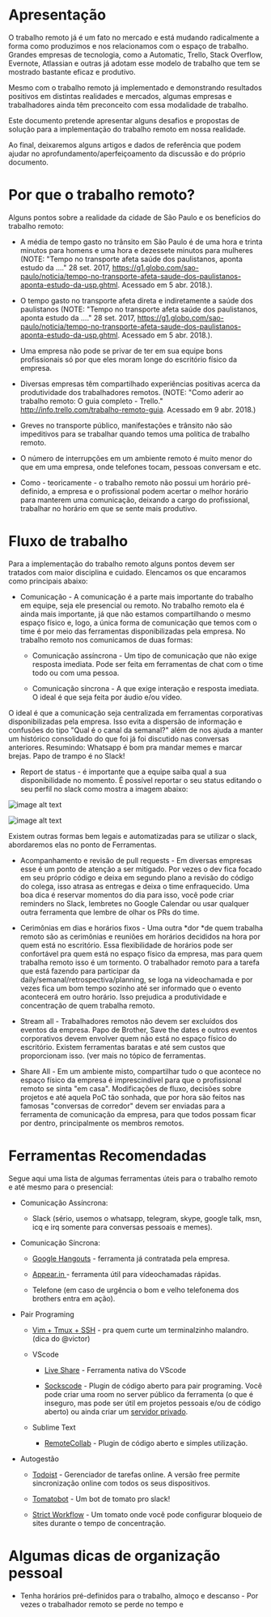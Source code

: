 # Apresentação

O trabalho remoto já é um fato no mercado e está mudando radicalmente a forma como produzimos e nos relacionamos com o espaço de trabalho. Grandes empresas de tecnologia, como a Automatic, Trello, Stack Overflow, Evernote, Atlassian e outras já adotam esse modelo de trabalho que tem se mostrado bastante eficaz e produtivo.

Mesmo com o trabalho remoto já implementado e demonstrando resultados positivos em distintas realidades e mercados, algumas empresas e trabalhadores ainda têm preconceito com essa modalidade de trabalho. 

Este documento pretende apresentar alguns desafios e propostas de solução para a implementação do trabalho remoto em nossa realidade. 

Ao final, deixaremos alguns artigos e dados de referência que podem ajudar no aprofundamento/aperfeiçoamento da discussão e do próprio documento.

# Por que o trabalho remoto?

Alguns pontos sobre a realidade da cidade de São Paulo e os benefícios do trabalho remoto:

* A média de tempo gasto no trânsito em São Paulo é de uma hora e trinta minutos para homens e uma hora e dezessete minutos para mulheres (NOTE:  "Tempo no transporte afeta saúde dos paulistanos, aponta estudo da ...." 28 set. 2017, https://g1.globo.com/sao-paulo/noticia/tempo-no-transporte-afeta-saude-dos-paulistanos-aponta-estudo-da-usp.ghtml. Acessado em 5 abr. 2018.). 

* O tempo gasto no transporte afeta direta e indiretamente a saúde dos paulistanos (NOTE:  "Tempo no transporte afeta saúde dos paulistanos, aponta estudo da ...." 28 set. 2017, https://g1.globo.com/sao-paulo/noticia/tempo-no-transporte-afeta-saude-dos-paulistanos-aponta-estudo-da-usp.ghtml. Acessado em 5 abr. 2018.).

* Uma empresa não pode se privar de ter em sua equipe bons profissionais só por que eles moram longe do escritório físico da empresa.

* Diversas empresas têm compartilhado experiências positivas acerca da produtividade dos trabalhadores remotos. (NOTE:  "Como aderir ao trabalho remoto: O guia completo - Trello." http://info.trello.com/trabalho-remoto-guia. Acessado em 9 abr. 2018.)

* Greves no transporte público, manifestações e trânsito não são impeditivos para se trabalhar quando temos uma política de trabalho remoto.

* O número de interrupções em um ambiente remoto é muito menor do que em uma empresa, onde telefones tocam, pessoas conversam e etc.

* Como - teoricamente - o trabalho remoto não possui um horário pré-definido, a empresa e o profissional podem acertar o melhor horário para manterem uma comunicação, deixando a cargo do profissional, trabalhar no horário em que se sente mais produtivo.

# Fluxo de trabalho

Para a implementação do trabalho remoto alguns pontos devem ser tratados com maior disciplina e cuidado. Elencamos os que encaramos como principais abaixo:

* Comunicação - A comunicação é a parte mais importante do trabalho em equipe, seja ele presencial ou remoto. No trabalho remoto ela é ainda mais importante, já que não estamos compartilhando o mesmo espaço físico e, logo, a única forma de comunicação que temos com o time é por meio das ferramentas disponibilizadas pela empresa. No trabalho remoto nos comunicamos de duas formas:

    * Comunicação assíncrona - Um tipo de comunicação que não exige resposta imediata. Pode ser feita em ferramentas de chat com o time todo ou com uma pessoa.

    * Comunicação síncrona - A que exige interação e resposta imediata. O ideal é que seja feita por áudio e/ou vídeo.

O ideal é que a comunicação seja centralizada em ferramentas corporativas disponibilizadas pela empresa. Isso evita a dispersão de informação e confusões do tipo "Qual é o canal da semanal?" além de nos ajuda a manter um histórico consolidado do que foi já foi discutido nas conversas anteriores. Resumindo: Whatsapp é bom pra mandar memes e marcar brejas. Papo de trampo é no Slack!

* Report de status - é importante que a equipe saiba qual a sua disponibilidade no momento. É possível reportar o seu status editando o seu perfil no slack como mostra a imagem abaixo:

![image alt text](image_0.png)

![image alt text](image_1.png)

Existem outras formas bem legais e automatizadas para se utilizar o slack, abordaremos elas no ponto de Ferramentas.

* Acompanhamento e revisão de pull requests - Em diversas empresas esse é um ponto de atenção a ser mitigado. Por vezes o dev fica focado em seu próprio código e deixa em segundo plano a revisão do código do colega, isso atrasa as entregas e deixa o time enfraquecido. Uma boa dica é reservar momentos do dia para isso, você pode criar reminders no Slack, lembretes no Google Calendar ou usar qualquer outra ferramenta que lembre de olhar os PRs do time.

* Cerimônias em dias e horários fixos - Uma outra *dor *de quem trabalha remoto são as cerimônias e reuniões em horários decididos na hora por quem está no escritório. Essa flexibilidade de horários pode ser confortável pra quem está no espaço físico da empresa, mas para quem trabalha remoto isso é um tormento. O trabalhador remoto para a tarefa que está fazendo para participar da daily/semanal/retrospectiva/planning, se loga na videochamada e por vezes fica um bom tempo sozinho até ser informado que o evento acontecerá em outro horário. Isso prejudica a produtividade e concentração de quem trabalha remoto.

* Stream all - Trabalhadores remotos não devem ser excluídos dos eventos da empresa. Papo de Brother, Save the dates e outros eventos corporativos devem envolver quem não está no espaço físico do escritório. Existem ferramentas baratas e até sem custos que proporcionam isso. (ver mais no tópico de ferramentas.

* Share All - Em um ambiente misto, compartilhar tudo o que acontece no espaço físico da empresa é imprescindível para que o profissional remoto se sinta "em casa". Modificações de fluxo, decisões sobre projetos e até aquela PoC tão sonhada, que por hora são feitos nas famosas "conversas de corredor" devem ser enviadas para a ferramenta de comunicação da empresa, para que todos possam ficar por dentro, principalmente os membros remotos.

# Ferramentas Recomendadas

Segue aqui uma lista de algumas ferramentas úteis para o trabalho remoto e até mesmo para o presencial:

* Comunicação Assíncrona:

    * Slack (sério, usemos o whatsapp, telegram, skype, google talk, msn, icq e irq somente para conversas pessoais e memes).

* Comunicação Síncrona:

    * [Google Hangouts](https://hangouts.google.com/) - ferramenta já contratada pela empresa.

    * [Appear.in ](https://appear.in/)- ferramenta útil para vídeochamadas rápidas.

    * Telefone (em caso de urgência o bom e velho telefonema dos brothers entra em ação).

* Pair Programing

    * [Vim + Tmux + SSH](https://www.hamvocke.com/blog/remote-pair-programming-with-tmux/) - pra quem curte um terminalzinho malandro. (dica do @victor)

    * VScode

        * [Live Share](https://code.visualstudio.com/blogs/2017/11/15/live-share) - Ferramenta nativa do VScode

        * [Sockscode](https://marketplace.visualstudio.com/items?itemName=shyykoserhiy.sockscode-vscode) - Plugin de código aberto para pair programing. Você pode criar uma room no server público da ferramenta (o que é inseguro, mas pode ser útil em projetos pessoais e/ou de código aberto) ou ainda criar um [servidor privado](https://github.com/sockscode/sockscode-server).

    * Sublime Text

        * [RemoteCollab](https://packagecontrol.io/packages/RemoteCollab) - Plugin de código aberto e simples utilização.

* Autogestão

    * [Todoist](https://ptbr.todoist.com/) - Gerenciador de tarefas online. A versão free permite sincronização online com todos os seus dispositivos.

    * [Tomatobot](https://tomatobot.matthewhiggins.me/) - Um bot de tomato pro slack!

    * [Strict Workflow](https://chrome.google.com/webstore/detail/strict-workflow/cgmnfnmlficgeijcalkgnnkigkefkbhd?hl=pt-BR) - Um tomato onde você pode configurar bloqueio de sites durante o tempo de concentração.

# Algumas dicas de organização pessoal

* Tenha horários pré-definidos para o trabalho, almoço e descanso - Por vezes o trabalhador remoto se perde no tempo e 

